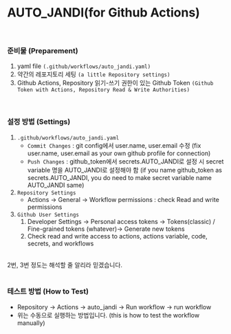 # AUTO_JANDI(for Github Actions)

<br>

### 준비물 (Preparement)
1. yaml file `(.github/workflows/auto_jandi.yaml)`
2. 약간의 레포지토리 세팅 `(a little Repository settings)`
3. Github Actions, Repository 읽기-쓰기 권한이 있는 Github Token `(Github Token with Actions, Repository Read & Write Authorities)`

<br>

### 설정 방법 (Settings)
1. `.github/workflows/auto_jandi.yaml`
   * `Commit Changes` : git config에서 user.name, user.email 수정 (fix user.name, user.email as your own github profile for connection)
   * `Push Changes` : github_token에서 secrets.AUTO_JANDI로 설정 시 secret variable 명을 AUTO_JANDI로 설정해야 함 (if you name github_token as secrets.AUTO_JANDI, you do need to make secret variable name AUTO_JANDI same)
2. `Repository Settings`
   * Actions -> General -> Workflow permissions : check Read and write permissions
3. `Github User Settings`
   1. Developer Settings -> Personal access tokens -> Tokens(classic) / Fine-grained tokens (whatever)-> Generate new tokens
   2. Check read and write access to actions, actions variable, code, secrets, and workflows

<br>
2번, 3번 정도는 해석할 줄 알리라 믿겠습니다.
<br>
<br>

### 테스트 방법 (How to Test)
* Repository -> Actions -> auto_jandi -> Run workflow -> run workflow
* 위는 수동으로 실행하는 방법입니다. (this is how to test the workflow manually)